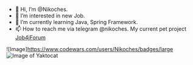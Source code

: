 - 👋 Hi, I’m @Nikoches.
- 👀 I’m interested in new Job.
- 🌱 I’m currently learning Java, Spring Framework.
- 📫 How to reach me via telegram @nikoches.
My current pet project [Job4jForum](https://github.com/Nikoches/Job4jForum)
<!---
Nikoches/Nikoches is a ✨ special ✨ repository because its `README.md` (this file) appears on your GitHub profile.
You can click the Preview link to take a look at your changes.
--->
![Image]https://www.codewars.com/users/Nikoches/badges/large
![Image of Yaktocat](https://octodex.github.com/images/yaktocat.png)
